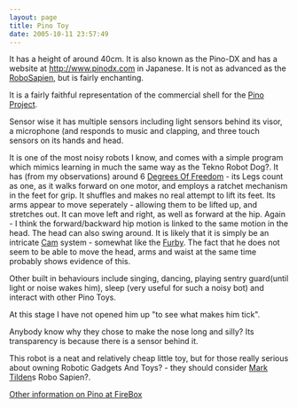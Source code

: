 ```yaml
---
layout: page
title: Pino Toy
date: 2005-10-11 23:57:49
---
```

<p>It has a height of around 40cm. It is also known as the Pino-DX and has a website at <a  href="http://www.pinodx.com" rel="external" target="_blank">http://www.pinodx.com</a> in Japanese. It is not as advanced as the <a class="wiki" href="/wiki/robosapien.html" title="RoboSapien">RoboSapien</a>, but is fairly enchanting.
</p>
<p>It is a fairly faithful representation of the commercial shell for the <a class="wiki" href="/wiki/pino.html" title="The Pino Project aka Open Pino is intended as a standard platform for humanoid robotics.">Pino Project</a>.
</p>
<p>Sensor wise it has multiple sensors including light sensors behind its visor, a microphone (and responds to music and clapping, and three touch sensors on its hands and head.
</p>
<p>It is one of the most noisy robots I know, and comes with a simple program which mimics learning in much the same way as the Tekno Robot Dog<a class="wiki wikinew for-review" title="Create page: Tekno Robot Dog">?</a>. It has (from my observations) around 6 <a class="wiki" href="/wiki/degrees_of_freedom.html" title="A term used for the axes of movement for a robot, or robot limb.">Degrees Of Freedom</a> - its Legs count as one, as it walks forward on one motor, and employs a ratchet mechanism in the feet for grip. It shuffles and makes no real attempt to lift its feet. Its arms appear to move seperately - allowing them to be lifted up, and stretches out. It can move left and right, as well as forward at the hip. Again - I think the forward/backward hip motion is linked to the same motion in the head. The head can also swing around. It is likely that it is simply be an intricate <a class="wiki" href="/wiki/cam.html" title="CAM">Cam</a> system - somewhat like the <a class="wiki" href="/wiki/furby.html" title="Furby">Furby</a>. The fact that he does not seem to be able to move the head, arms and waist at the same time probably shows evidence of this.
</p>
<p>Other built in behaviours include singing, dancing, playing sentry guard(until light or noise wakes him), sleep (very useful for such a noisy bot) and interact with other Pino Toys.
</p>
<p>At this stage I have not opened him up "to see what makes him tick".
</p>
<p>Anybody know why they chose to make the nose long and silly? Its transparency is because there is a sensor behind it.
</p>
<p>This robot is a neat and relatively cheap little toy, but for those really serious about owning Robotic Gadgets And Toys<a class="wiki wikinew for-review" title="Create page: Robotic Gadgets And Toys">?</a> - they should consider <a class="wiki" href="/wiki/mark_tilden.html" title="Mark Tilden">Mark Tilden</a>s Robo Sapien<a class="wiki wikinew for-review" title="Create page: Robo Sapien">?</a>.
</p>
<p><a  href="http://www.firebox.com/index.html?dir=firebox&amp;action=product&amp;pid=429" rel="external" target="_blank">Other information on Pino at FireBox</a>
</p>
